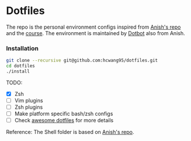 Dotfiles
==============

The repo is the personal environment configs inspired from [Anish's repo](https://github.com/anishathalye/dotfiles) and the [course](https://missing.csail.mit.edu/2020/command-line/). The environment is maintained by [Dotbot](https://github.com/anishathalye/dotbot) also from Anish.

### Installation
```bash
git clone --recursive git@github.com:hcwang95/dotfiles.git
cd dotfiles
./install
```

TODO:
- [x] Zsh 
- [ ] Vim plugins
- [ ] Zsh plugins
- [ ] Make platform specific bash/zsh configs
- [ ] Check [awesome dotfiles]() for more details

Reference:
The Shell folder is based on [Anish's repo](https://github.com/anishathalye/dotfiles).
